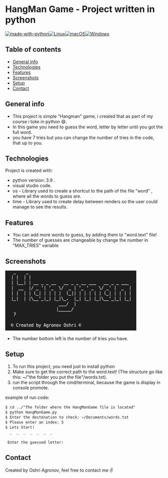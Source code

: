 # HangMan Game - Project written in python
[![made-with-python](https://img.shields.io/badge/Made%20with-Python-1f425f.svg)](https://www.python.org/)[![Linux](https://svgshare.com/i/Zhy.svg)](https://svgshare.com/i/Zhy.svg)[![macOS](https://svgshare.com/i/ZjP.svg)](https://svgshare.com/i/ZjP.svg)[![Windows](https://svgshare.com/i/ZhY.svg)](https://svgshare.com/i/ZhY.svg)
## Table of contents
* [General info](#general-info)
* [Technologies](#technologies)
* [Features](#features)
* [Screenshots](#screenshots)
* [Setup](#setup)
* [Contact](#contact)

## General info
- This project is simple "Hangman" game, i created that as part of my course i toke in python :smile:.
- In this game you need to guess the word, letter by letter until you got the full word.
- you have 7 tries but you can change the number of tries in the code, that up to you.
	
## Technologies
Project is created with:
* python version: 3.9 .
* visual studio code.
* os - Library used to create a shortcut to the path of the file "word" , where all the words to guess are.
* time - Library used to create delay between renders so the user could manage to see the results.

## Features
- You can add more words to guess, by adding them to "word.text" file!
- The number of guesses are changeable by change the number in "MAX_TRIES" variable

## Screenshots
![Example screenshot](./img/opening.png)
- The number bottom left is the number of tries you have.

## Setup
1. To run this project, you need just to install python
2. Make sure to get the correct path to the word.text! (The structure go like this: ~/"the folder you put the file"/words.txt).
3. run the script through the cmd/terminal, because the game is display in console promote.

example of run code:
```
$ cd ../"The folder where the HangManGame file is located"
$ python HangManGame.py
$ Enter the destenation to check: ~/Documents/words.txt
$ Please enter an index: 5
$ Lets Start!
  _  _  _  _  _  _  _ 

 Enter the guessed letter: 
```
## Contact
Created by Oshri Agronov, feel free to contact me :v:
